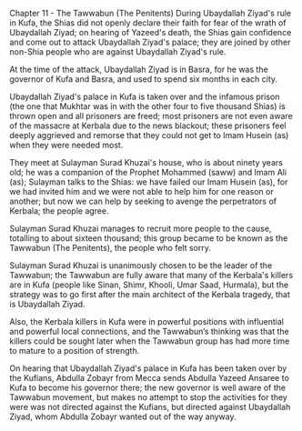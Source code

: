


Chapter 11 - The Tawwabun (The Penitents)
During Ubaydallah Ziyad's rule in Kufa, the Shias did not openly declare
their faith for fear of the wrath of Ubaydallah Ziyad; on hearing of
Yazeed's death, the Shias gain confidence and come out to attack
Ubaydallah Ziyad's palace; they are joined by other non-Shia people who
are against Ubaydallah Ziyad's rule.

At the time of the attack, Ubaydallah Ziyad is in Basra, for he was the
governor of Kufa and Basra, and used to spend six months in each city.

Ubaydallah Ziyad's palace in Kufa is taken over and the infamous prison
(the one that Mukhtar was in with the other four to five thousand Shias)
is thrown open and all prisoners are freed; most prisoners are not even
aware of the massacre at Kerbala due to the news blackout; these
prisoners feel deeply aggrieved and remorse that they could not get to
Imam Husein (as) when they were needed most.

They meet at Sulayman Surad Khuzai's house, who is about ninety years
old; he was a companion of the Prophet Mohammed (saww) and Imam Ali
(as); Sulayman talks to the Shias: we have failed our Imam Husein (as),
for we had invited him and we were not able to help him for one reason
or another; but now we can help by seeking to avenge the perpetrators of
Kerbala; the people agree.

Sulayman Surad Khuzai manages to recruit more people to the cause,
totalling to about sixteen thousand; this group became to be known as
the Tawwabun (The Penitents), the people who felt sorry.

Sulayman Surad Khuzai is unanimously chosen to be the leader of the
Tawwabun; the Tawwabun are fully aware that many of the Kerbala's
killers are in Kufa (people like Sinan, Shimr, Khooli, Umar Saad,
Hurmala), but the strategy was to go first after the main architect of
the Kerbala tragedy, that is Ubaydallah Ziyad.

Also, the Kerbala killers in Kufa were in powerful positions with
influential and powerful local connections, and the Tawwabun’s thinking
was that the killers could be sought later when the Tawwabun group has
had more time to mature to a position of strength.

On hearing that Ubaydallah Ziyad's palace in Kufa has been taken over by
the Kufians, Abdulla Zobayr from Mecca sends Abdulla Yazeed Ansaree to
Kufa to become his governor there; the new governor is well aware of the
Tawwabun movement, but makes no attempt to stop the activities for they
were was not directed against the Kufians, but directed against
Ubaydallah Ziyad, whom Abdulla Zobayr wanted out of the way anyway.


